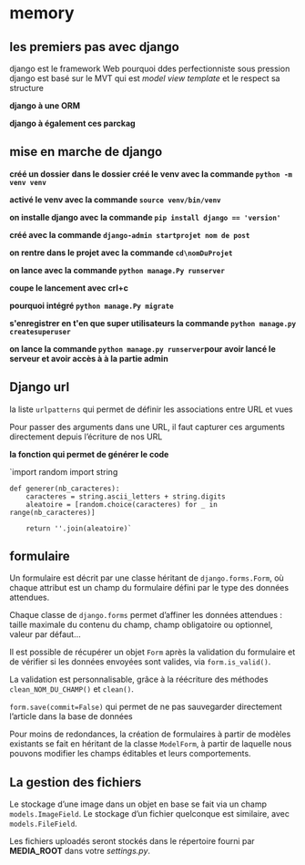 # memory
## les premiers pas avec django 

django est le framework Web pourquoi ddes perfectionniste sous pression
django est basé sur le MVT qui est _model view template_ et le respect sa structure 

**django à une ORM**

**django à également ces parckag**

## mise en marche de django 

**créé un dossier**
**dans le dossier créé le venv avec la commande `python -m venv venv`**

**activé le venv avec la commande `source venv/bin/venv`**

**on installe django avec la commande `pip install django == 'version'`**

**créé avec la commande `django-admin startprojet nom de post`**

**on rentre dans le projet avec la commande `cd\nomDuProjet`**

**on lance avec  la commande `python manage.Py runserver`**

**coupe le lancement avec crl+c**

**pourquoi intégré `python manage.Py migrate`**

**s'enregistrer en t'en que super utilisateurs la commande ``python manage.py createsuperuser``**

**on lance la commande `python manage.py runserver`pour avoir lancé le serveur et avoir accès à à la partie admin**




## Django url 
 la liste `urlpatterns` qui permet de définir les associations entre URL et vues

Pour passer des arguments dans une URL, il faut capturer ces arguments directement depuis l’écriture de nos URL

**la fonction qui permet de générer le code**

`import random
    import string

    def generer(nb_caracteres):
        caracteres = string.ascii_letters + string.digits
        aleatoire = [random.choice(caracteres) for _ in range(nb_caracteres)]
        
        return ''.join(aleatoire)`  

## formulaire

Un formulaire est décrit par une classe héritant de `django.forms.Form`, où chaque attribut est un champ du formulaire défini par le type des données attendues.  

Chaque classe de `django.forms`  permet d’affiner les données attendues : taille maximale du contenu du champ, champ obligatoire ou optionnel, valeur par défaut…

Il est possible de récupérer un objet `Form` après la validation du formulaire et de vérifier si les données envoyées sont valides, via `form.is_valid()`.

La validation est personnalisable, grâce à la réécriture des méthodes `clean_NOM_DU_CHAMP()`  et `clean()`.

`form.save(commit=False)`  qui permet de ne pas sauvegarder directement l’article dans la base de données

Pour moins de redondances, la création de formulaires à partir de modèles existants se fait en héritant de la classe `ModelForm`, à partir de laquelle nous pouvons modifier les champs éditables et leurs comportements.

## La gestion des fichiers

Le stockage d’une image dans un objet en base se fait via un champ `models.ImageField`. Le stockage d’un fichier quelconque est similaire, avec `models.FileField`.

Les fichiers uploadés seront stockés dans le répertoire fourni par **MEDIA_ROOT**  dans votre *settings.py*.

